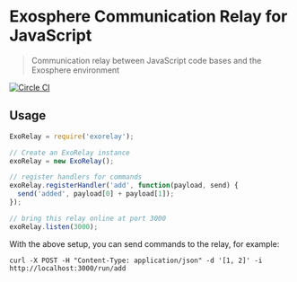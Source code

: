 # Exosphere Communication Relay for JavaScript

> Communication relay between JavaScript code bases and the Exosphere environment

[![Circle CI](https://circleci.com/gh/Originate/exorelay-js.svg?style=shield)](https://circleci.com/gh/Originate/exorelay-js)


## Usage

```javascript
ExoRelay = require('exorelay');

// Create an ExoRelay instance
exoRelay = new ExoRelay();

// register handlers for commands
exoRelay.registerHandler('add', function(payload, send) {
  send('added', payload[0] + payload[1]);
});

// bring this relay online at port 3000
exoRelay.listen(3000);
```

With the above setup, you can send commands to the relay, for example:

```
curl -X POST -H "Content-Type: application/json" -d '[1, 2]' -i http://localhost:3000/run/add
```

